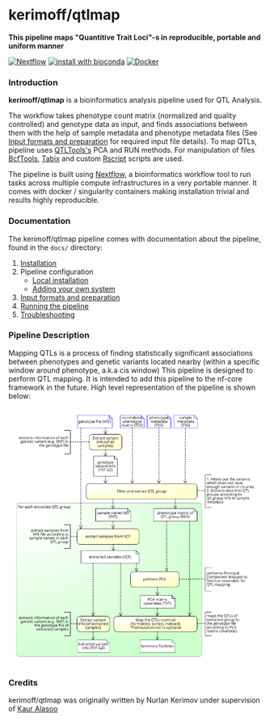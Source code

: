 # kerimoff/qtlmap
**This pipeline maps "Quantitive Trait Loci"-s in reproducible, portable and uniform manner**

[![Nextflow](https://img.shields.io/badge/nextflow-%E2%89%A50.32.0-brightgreen.svg)](https://www.nextflow.io/)
[![install with bioconda](https://img.shields.io/badge/install%20with-bioconda-brightgreen.svg)](http://bioconda.github.io/)
[![Docker](https://img.shields.io/docker/automated/kerimoff/qtlmap.svg)](https://hub.docker.com/r/kerimoff/qtlmap)


### Introduction

**kerimoff/qtlmap** is a bioinformatics analysis pipeline used for QTL Analysis.

The workflow takes phenotype count matrix (normalized and quality controlled) and genotype data as input, and finds associations between them with the help of sample metadata and phenotype metadata files (See [Input formats and preparation](docs/inputs_expl.md) for required input file details). To map QTLs, pipeline uses [QTLTools's](https://qtltools.github.io/qtltools/) PCA and RUN methods. For manipulation of files [BcfTools](https://samtools.github.io/bcftools/bcftools.html), [Tabix](http://www.htslib.org/doc/tabix.html) and custom [Rscript](https://www.rdocumentation.org/packages/utils/versions/3.5.3/topics/Rscript) scripts are used.

The pipeline is built using [Nextflow](https://www.nextflow.io), a bioinformatics workflow tool to run tasks across multiple compute infrastructures in a very portable manner. It comes with docker / singularity containers making installation trivial and results highly reproducible.


### Documentation
The kerimoff/qtlmap pipeline comes with documentation about the pipeline, found in the `docs/` directory:

1. [Installation](docs/installation.md)
2. Pipeline configuration
    * [Local installation](docs/configuration/local.md)
    * [Adding your own system](docs/configuration/adding_your_own.md)
3. [Input formats and preparation](docs/inputs_expl.md)
4. [Running the pipeline](docs/usage.md)
5. [Troubleshooting](docs/troubleshooting.md)

<!-- TODO nf-core: Add a brief overview of what the pipeline does and how it works -->

### Pipeline Description
Mapping QTLs is a process of finding statistically significant associations between phenotypes and genetic variants located nearby (within a specific window around phenotype, a.k.a cis window)
This pipeline is designed to perform QTL mapping. It is intended to add this pipeline to the nf-core framework in the future.
High level representation of the pipeline is shown below:

![High_level_schema](docs/images/QTLMap_pipeline_high_level_repr.png)


### Credits
kerimoff/qtlmap was originally written by Nurlan Kerimov under supervision of [Kaur Alasoo](https://github.com/kauralasoo)
